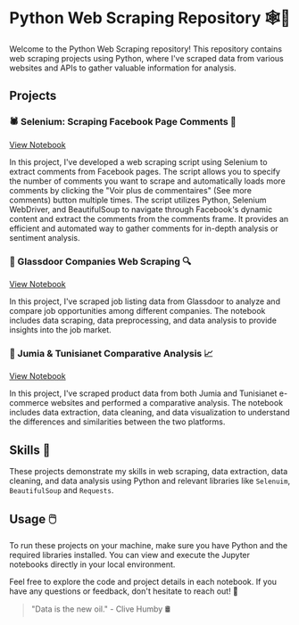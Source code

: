 <h1 align='center'> Python Web Scraping Repository 🕸️🐍</h1>



Welcome to the Python Web Scraping repository! This repository contains web scraping projects using Python, where I've scraped data from various websites and APIs to gather valuable information for analysis.

## Projects

### 🕷️ Selenium: Scraping Facebook Page Comments 📝

[View Notebook](https://github.com/Saifmechi/Python-Web-Scraping/blob/main/Selenuim_Scraping_Facebook_Page_Comments.ipynb)

In this project, I've developed a web scraping script using Selenium to extract comments from Facebook pages. The script allows you to specify the number of comments you want to scrape and automatically loads more comments by clicking the "Voir plus de commentaires" (See more comments) button multiple times.
The script utilizes Python, Selenium WebDriver, and BeautifulSoup to navigate through Facebook's dynamic content and extract the comments from the comments frame. It provides an efficient and automated way to gather comments for in-depth analysis or sentiment analysis.


### 💼 Glassdoor Companies Web Scraping 🔍

[View Notebook](https://github.com/Saifmechi/Python-Web-Scraping/blob/main/glassdoor-jobs-scraping.ipynb)

In this project, I've scraped job listing data from Glassdoor to analyze and compare job opportunities among different companies. The notebook includes data scraping, data preprocessing, and data analysis to provide insights into the job market.


### 🛒 Jumia & Tunisianet Comparative Analysis 📈

[View Notebook](https://github.com/Saifmechi/Python-Web-Scraping/blob/main/jumia%26tunisianet%20(2).ipynb)

In this project, I've scraped product data from both Jumia and Tunisianet e-commerce websites and performed a comparative analysis. The notebook includes data extraction, data cleaning, and data visualization to understand the differences and similarities between the two platforms.


## Skills 🔧

These projects demonstrate my skills in web scraping, data extraction, data cleaning, and data analysis using Python and relevant libraries like `Selenuim`, `BeautifulSoup` and `Requests`.

## Usage 🖱️

To run these projects on your machine, make sure you have Python and the required libraries installed. You can view and execute the Jupyter notebooks directly in your local environment.

Feel free to explore the code and project details in each notebook. If you have any questions or feedback, don't hesitate to reach out! 💬

> "Data is the new oil." - Clive Humby 🛢️
